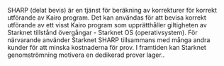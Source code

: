 SHARP (delat bevis) är en tjänst för beräkning av korrekturer för korrekt utförande av Kairo program. Det kan användas för att bevisa korrekt utförande av ett visst Kairo program som upprätthåller giltigheten av Starknet tillstånd övergångar - Starknet OS (operativsystem). För närvarande använder Starknet SHARP tillsammans med många andra kunder för att minska kostnaderna för prov. I framtiden kan Starknet genomströmning motivera en dedikerad prover lager..